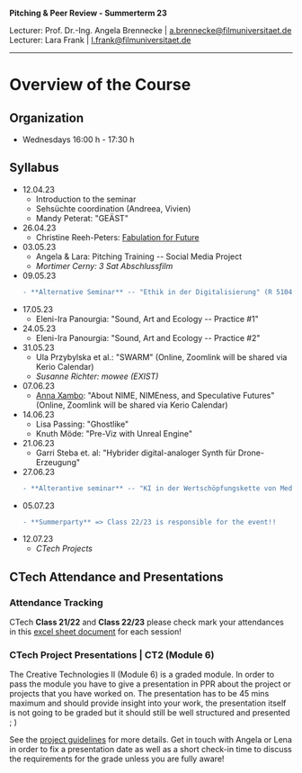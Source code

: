 <!-- ---  
title: Pitching Peer Review
author: Angela Brennecke
affiliation: Film University Babelsberg KONRAD WOLF
date: Summer term 23
---   -->
**Pitching & Peer Review - Summerterm 23**

Lecturer: Prof. Dr.-Ing. Angela Brennecke | a.brennecke@filmuniversitaet.de   
Lecturer: Lara Frank | l.frank@filmuniversitaet.de

---

# Overview of the Course

## Organization 

- Wednesdays 16:00 h - 17:30 h

## Syllabus

- 12.04.23
  - Introduction to the seminar
  - Sehsüchte coordination (Andreea, Vivien)
  - Mandy Peterat: "GEÄST"
- 26.04.23
  - Christine Reeh-Peters: [Fabulation for Future](https://www.fabulationforfuture.net)
- 03.05.23
  - Angela & Lara: Pitching Training -- Social Media Project
  - *Mortimer Cerny: 3 Sat Abschlussfilm*
- 09.05.23
  ```diff
  - **Alternative Seminar** -- "Ethik in der Digitalisierung" (R 5104, Tuesday 23/05/09, 14:15-15:45)
  ```
- 17.05.23
  - Eleni-Ira Panourgia: "Sound, Art and Ecology -- Practice #1"
- 24.05.23 
  - Eleni-Ira Panourgia: "Sound, Art and Ecology -- Practice #2"
- 31.05.23 
  - Ula Przybylska et al.: "SWARM" (Online, Zoomlink will be shared via Kerio Calendar)
  - *Susanne Richter: mowee (EXIST)*
- 07.06.23 
  - [Anna Xambo](http://annaxambo.me): "About NIME, NIMEness, and Speculative Futures" (Online, Zoomlink will be shared via Kerio Calendar)
- 14.06.23 
  - Lisa Passing: "Ghostlike"
  - Knuth Möde: "Pre-Viz with Unreal Engine"
- 21.06.23 
  - Garri Steba et. al: "Hybrider digital-analoger Synth für Drone-Erzeugung"
- 27.06.23 
  ```diff
  - **Alterantive seminar** -- "KI in der Wertschöpfungskette von Medienunternehmen und deren Implikationen auf das Gechäftsmodell" (R 5104, Tuesday 23/06/27, 14:15-15:45)
  ```
- 05.07.23 
  ```diff
  - **Summerparty** => Class 22/23 is responsible for the event!!
  ```
- 12.07.23
  - *CTech Projects*


## CTech Attendance and Presentations

### Attendance Tracking
CTech **Class 21/22** and **Class 22/23** please check mark your attendances in this [excel sheet document](https://owncloud.gwdg.de/index.php/s/bFLro11BndNy9HJ) for each session!


### CTech Project Presentations | CT2 (Module 6)

The Creative Technologies II (Module 6) is a graded module. In order to pass the module you have to give a presentation in PPR about the project or projects that you have worked on. The presentation has to be 45 mins maximum and should provide insight into your work, the presentation itself is not going to be graded but it should still be well structured and presented ; )

See the [project guidelines](https://github.com/ctechfilmuniversity/ctech_org/blob/main/teaching/ctech_project_guideline.pdf) for more details. Get in touch with Angela or Lena in order to fix a presentation date as well as a short check-in time to discuss the requirements for the grade unless you are fully aware!
